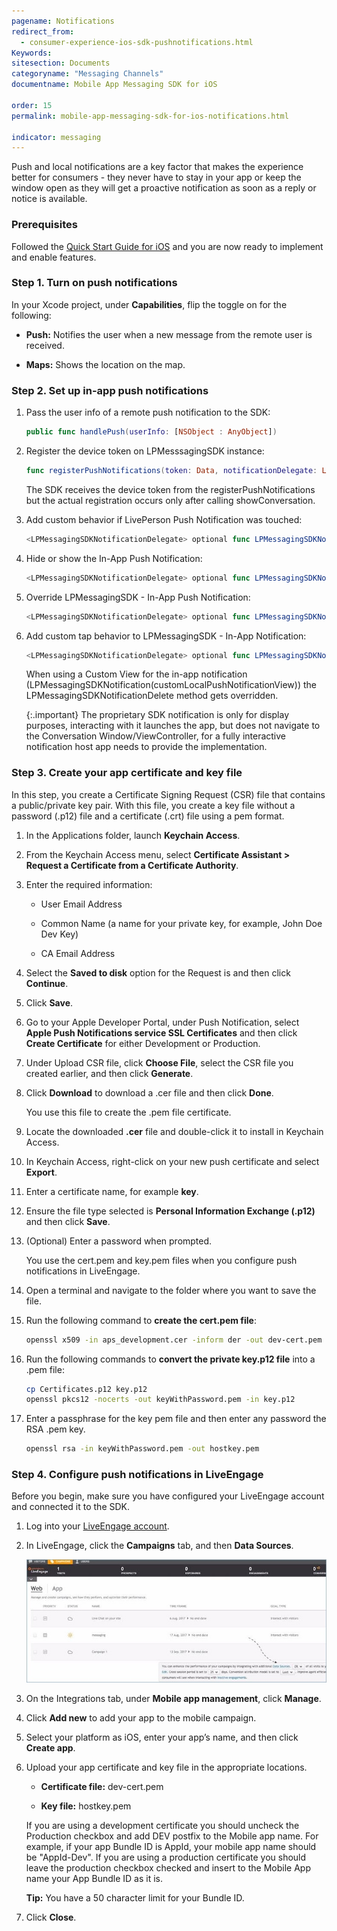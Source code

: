 ```yaml
---
pagename: Notifications
redirect_from:
  - consumer-experience-ios-sdk-pushnotifications.html
Keywords:
sitesection: Documents
categoryname: "Messaging Channels"
documentname: Mobile App Messaging SDK for iOS

order: 15
permalink: mobile-app-messaging-sdk-for-ios-notifications.html

indicator: messaging
---
```


Push and local notifications are a key factor that makes the experience better for consumers - they never have to stay in your app or keep the window open as they will get a proactive notification as soon as a reply or notice is available.

### Prerequisites

Followed the [Quick Start Guide for iOS](mobile-app-messaging-sdk-for-ios-quick-start.html) and you are now ready to implement and enable features.

### Step 1. Turn on push notifications

In your Xcode project, under **Capabilities**, flip the toggle on for the following:

- **Push:** Notifies the user when a new message from the remote user is received.

- **Maps:** Shows the location on the map.

### Step 2. Set up in-app push notifications 

1. Pass the user info of a remote push notification to the SDK:

   ```swift
   public func handlePush(userInfo: [NSObject : AnyObject])
   ```

2. Register the device token on LPMesssagingSDK instance:

   ```swift
   func registerPushNotifications(token: Data, notificationDelegate: LPMessagingSDKNotificationDelegate? = nil, alternateBundleID: String? = nil, authenticationParams: LPAuthenticationParams? = nil)
   ```

   The SDK receives the device token from the registerPushNotifications but the actual registration occurs only after calling showConversation.

3. Add custom behavior if LivePerson Push Notification was touched:

   ```swift
   <LPMessagingSDKNotificationDelegate> optional func LPMessagingSDKNotification(didReceivePushNotification notification: LPNotification)
   ```

4. Hide or show the In-App Push Notification:

   ```swift
   <LPMessagingSDKNotificationDelegate> optional func LPMessagingSDKNotification(shouldShowPushNotification notification: LPNotification) -> Bool
   ```

5. Override LPMessagingSDK - In-App Push Notification:

   ```swift
   <LPMessagingSDKNotificationDelegate> optional func LPMessagingSDKNotification(customLocalPushNotificationView notification: LPNotification) -> UIView
   ```

6. Add custom tap behavior to LPMessagingSDK - In-App Notification:

   ```swift
   <LPMessagingSDKNotificationDelegate> optional func LPMessagingSDKNotification(notificationTapped notification: LPNotification)
   ```

   When using a Custom View for the in-app notification (LPMessagingSDKNotification(customLocalPushNotificationView)) the LPMessagingSDKNotificationDelete method gets overridden. 

   {:.important}
   The proprietary SDK notification is only for display purposes, interacting with it launches the app, but does not navigate to the Conversation Window/ViewController, for a fully interactive notification host app needs to provide the implementation.

### Step 3. Create your app certificate and key file

In this step, you create a Certificate Signing Request (CSR) file that contains a public/private key pair. With this file, you create a key file without a password (.p12) file and a certificate (.crt) file using a pem format.

1. In the Applications folder, launch **Keychain Access**.

2. From the Keychain Access menu, select **Certificate Assistant > Request a Certificate from a Certificate Authority**. 

3. Enter the required information:

   - User Email Address

   - Common Name (a name for your private key, for example, John Doe Dev Key)

   - CA Email Address

4. Select the **Saved to disk** option for the Request is and then click **Continue**. 

5. Click **Save**. 

6. Go to your Apple Developer Portal, under Push Notification, select **Apple Push Notifications service SSL Certificates** and then click **Create Certificate** for either Development or Production.

7. Under Upload CSR file, click **Choose File**, select the CSR file you created earlier, and then click **Generate**.

8. Click **Download** to download a .cer file and then click **Done**. 

   You use this file to create the .pem file certificate.

9. Locate the downloaded **.cer** file and double-click it to install in Keychain Access.

10. In Keychain Access, right-click on your new push certificate and select **Export**.

11. Enter a certificate name, for example **key**.

12. Ensure the file type selected is **Personal Information Exchange (.p12)** and then click **Save**.

13. (Optional) Enter a password when prompted.  

    You use the cert.pem and key.pem files when you configure push notifications in LiveEngage.

14. Open a terminal and navigate to the folder where you want to save the file.

15. Run the following command to **create the cert.pem file**:

    ```bash
    openssl x509 -in aps_development.cer -inform der -out dev-cert.pem
    ```

16. Run the following commands to **convert the private key.p12 file** into a .pem file:

    ```bash
    cp Certificates.p12 key.p12
    openssl pkcs12 -nocerts -out keyWithPassword.pem -in key.p12
    ```

16. Enter a passphrase for the key pem file and then enter any password the RSA .pem key.

    ```bash
    openssl rsa -in keyWithPassword.pem -out hostkey.pem
    ```

### Step 4. Configure push notifications in LiveEngage

Before you begin, make sure you have configured your LiveEngage account and connected it to the SDK.

1. Log into your [LiveEngage account](https://authentication.liveperson.net/login.html?lpservice=liveEngage&servicepath=a%2F~~accountid~~%2F%23%2C~~ssokey~~).

2. In LiveEngage, click the **Campaigns** tab, and then **Data Sources**.

   ![Data Sources](img/androiddatasources.jpg)

3. On the Integrations tab, under **Mobile app management**, click **Manage**.

4. Click **Add new** to add your app to the mobile campaign.

5. Select your platform as iOS, enter your app’s name, and then click **Create app**. 

6. Upload your app certificate and key file in the appropriate locations. 

   - **Certificate file:** dev-cert.pem

   - **Key file:** hostkey.pem

   If you are using a development certificate you should uncheck the Production checkbox and add DEV postfix to the Mobile app name. For example, if your app Bundle ID is AppId, your mobile app name should be "AppId-Dev". If you are using a production certificate you should leave the production checkbox checked and insert to the Mobile App name your App Bundle ID as it is.

   **Tip:** You have a 50 character limit for your Bundle ID.

7. Click **Close**.

